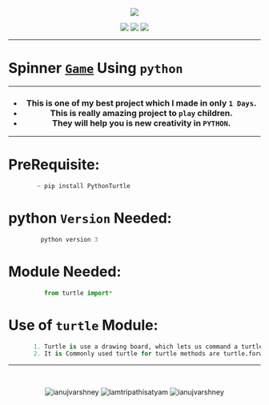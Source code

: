 <p align = "center">
  <img  src="https://thoughtsonprogramming.files.wordpress.com/2018/11/spinner.gif">
</p>  

<p align = "center">
<img src="https://forthebadge.com/images/badges/for-you.svg" /> 
<img src="https://forthebadge.com/images/badges/made-with-python.svg" />
<img src="https://forthebadge.com/images/badges/built-by-developers.svg" />
</p>

_____________________________
# <h1>Spinner <a href="https://github.com/ianujvarshney/Spinner-Game-in-python">**`Game`**</a> Using **`python`** </h1>
_____________________________

<h3 align="center">
  
-  This is one of my best project which I made in only `1 Days`.
-  This is really amazing project to `play` children.
-  They will help you is new creativity in `PYTHON`.

</h3>  

________________________________

# PreRequisite:
```python
        ~ pip install PythonTurtle
```

# python **`Version`** Needed:
```python
         python version 3
```
# Module Needed:
```python 
          from turtle import*
```
# Use of **`turtle`** Module:
```python
       1. Turtle is use a drawing board, which lets us command a turtle to draw all over it!
       2. It is Commonly used turtle for turtle methods are turtle.forward() and turtle.right() etc:

```
        


----
<br/>
<p align="center">
<img src="https://img.shields.io/github/issues/ianujvarshney/Spinner-Game-in-python?label=visits&logo=github&logoColor=yellow&style=for-the-badge" alt=ianujvarshney />
<img src="https://img.shields.io/github/issues/ianujvarshney/Spinner-Game-in-python?label=updated&logo=github&logoColor=yellow&style=for-the-badge" alt=Iamtripathisatyam />
<img src="https://img.shields.io/github/last-commit/ianujvarshney/Spinner-Game-in-python?logo=github&logoColor=yellow&style=for-the-badge" alt=ianujvarshney />
</p>
